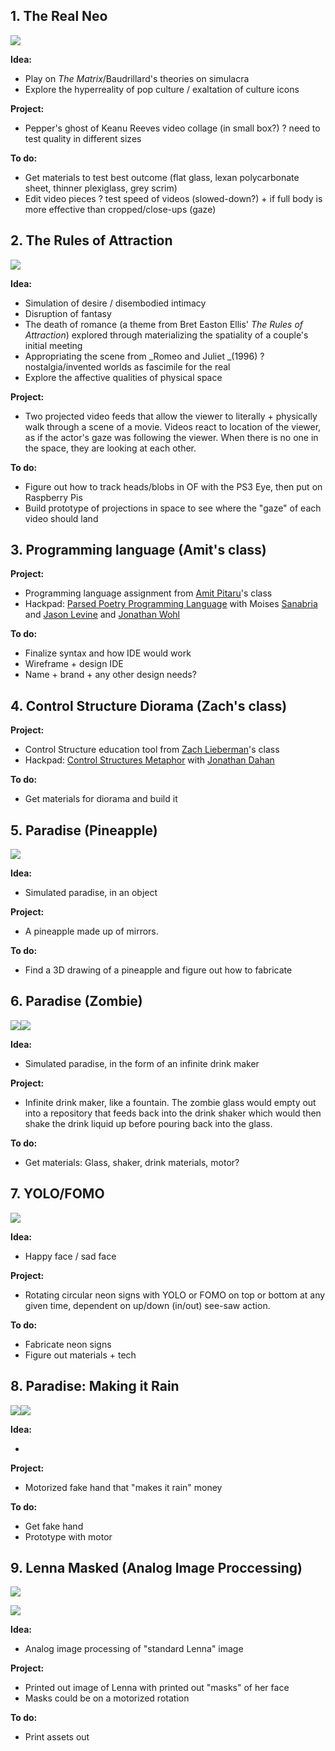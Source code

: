 
## 1. The Real Neo

![](https://hackpad-attachments.s3.amazonaws.com/hackpad.com_YDEguYTyVJZ_p.78007_1381869928225_keanu_mockup.gif) 

**Idea:**

*   Play on _The Matrix_/Baudrillard's theories on simulacra
*   Explore the hyperreality of pop culture / exaltation of culture icons 

**Project:**

*   Pepper's ghost of Keanu Reeves video collage (in small box?) ? need to test quality in different sizes

**To do:**

*   Get materials to test best outcome (flat glass, lexan polycarbonate sheet, thinner plexiglass, grey scrim)
*   Edit video pieces ? test speed of videos (slowed-down?) + if full body is more effective than cropped/close-ups (gaze)

## 2. The Rules of Attraction

![](https://hackpad-attachments.s3.amazonaws.com/hackpad.com_YDEguYTyVJZ_p.78007_1382392014908_rj_mockup_v2.png)

**Idea:**

*   Simulation of desire / disembodied intimacy
*   Disruption of fantasy
*   The death of romance (a theme from Bret Easton Ellis' _The Rules of Attraction_) explored through materializing the spatiality of a couple's initial meeting
*   Appropriating the scene from _Romeo and Juliet _(1996) ? nostalgia/invented worlds as fascimile for the real
*   Explore the affective qualities of physical space

**Project:**

*   Two projected video feeds that allow the viewer to literally + physically walk through a scene of a movie. Videos react to location of the viewer, as if the actor's gaze was following the viewer. When there is no one in the space, they are looking at each other.

**To do:**

*   Figure out how to track heads/blobs in OF with the PS3 Eye, then put on Raspberry Pis
*   Build prototype of projections in space to see where the "gaze" of each video should land 

## 3. Programming language (Amit's class)

**Project:**

*   Programming language assignment from [Amit Pitaru](/ep/profile/tkesLTea5Bv)'s class
*   Hackpad: [Parsed Poetry Programming Language](https://sfpc.hackpad.com/Smv7hWK8gsV) with Moises [Sanabria](https://sfpc.hackpad.com/ep/profile/v6pSS8EP8fM) and [Jason Levine](https://hackpad.com/ep/profile/AFiCS26Bowb) and [Jonathan Wohl](/ep/profile/rdI4x5fVNUz)

**To do:**

*   Finalize syntax and how IDE would work
*   Wireframe + design IDE
*   Name + brand + any other design needs?

## 4. Control Structure Diorama (Zach's class)

**Project:**

*   Control Structure education tool from [Zach Lieberman](https://sfpc.hackpad.com/ep/profile/AUZb6pnTdHj)'s class
*   Hackpad: [Control Structures Metaphor](/LiStJkue6OI) with [Jonathan Dahan](https://hackpad.com/ep/profile/DhjrLUvCSc6)

**To do:**

*   Get materials for diorama and build it

## 5. Paradise (Pineapple) 

![](https://hackpad-attachments.s3.amazonaws.com/hackpad.com_RICNRhN4fGZ_p.77412_1382997492307_il_570xN.281523761.jpg)

**Idea:**

*   Simulated paradise, in an object

**Project:**

*   A pineapple made up of mirrors. 

**To do:**

*   Find a 3D drawing of a pineapple and figure out how to fabricate

## 6. Paradise (Zombie) 

![](https://hackpad-attachments.s3.amazonaws.com/hackpad.com_RICNRhN4fGZ_p.77412_1382998012113_zombie_cocktail.jpg)![](https://hackpad-attachments.s3.amazonaws.com/hackpad.com_RICNRhN4fGZ_p.77412_1382998054236_666002-photo-of-a-martini-shaker-being-poured.jpg)

**Idea:**

*   Simulated paradise, in the form of an infinite drink maker

**Project:**

*   Infinite drink maker, like a fountain. The zombie glass would empty out into a repository that feeds back into the drink shaker which would then shake the drink liquid up before pouring back into the glass.

**To do:**

*   Get materials: Glass, shaker, drink materials, motor?

## 7. YOLO/FOMO

![](https://hackpad-attachments.s3.amazonaws.com/hackpad.com_RICNRhN4fGZ_p.77412_1382998741631_yolo-fomo.png)

**Idea:**

*   Happy face / sad face

**Project:**

*   Rotating circular neon signs with YOLO or FOMO on top or bottom at any given time, dependent on up/down (in/out) see-saw action.

**To do:**

*   Fabricate neon signs
*   Figure out materials + tech

## 8.  Paradise: Making it Rain

![](https://hackpad-attachments.s3.amazonaws.com/hackpad.com_RICNRhN4fGZ_p.77412_1382999041926_31x3b7qgWxL._SY355_.jpg)![](https://hackpad-attachments.s3.amazonaws.com/hackpad.com_RICNRhN4fGZ_p.77412_1382999049121_117912881.jpg)

**Idea:**

*

**Project:**

*   Motorized fake hand that "makes it rain" money

**To do:**

*   Get fake hand
*   Prototype with motor

## 9.  Lenna Masked (Analog Image Proccessing)

![](https://hackpad-attachments.s3.amazonaws.com/hackpad.com_RICNRhN4fGZ_p.77412_1384197695340_lenna_test_1.png)

![](https://hackpad-attachments.s3.amazonaws.com/hackpad.com_RICNRhN4fGZ_p.77412_1384197989012_lenna_test_2.png)

**Idea:**

*   Analog image processing of "standard Lenna" image

**Project:**

*   Printed out image of Lenna with printed out "masks" of her face
*   Masks could be on a motorized rotation

**To do:**

*   Print assets out

